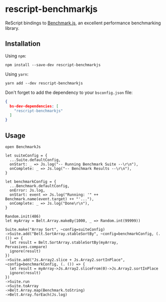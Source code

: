 # rescript-benchmarkjs
ReScript bindings to [Benchmark.js](https://github.com/bestiejs/benchmark.js/), an excellent performance benchmarking library.

## Installation

Using `npm`:
```shell
npm install --save-dev rescript-benchmarkjs
```

Using `yarn`:
```shell
yarn add --dev rescript-benchmarkjs
```

Don't forget to add the dependency to your `bsconfig.json` file:
```json
{
  bs-dev-dependencies: [
    "rescript-benchmarkjs"
  ]
}
```

## Usage

```rescript
open BenchmarkJs

let suiteConfig = {
  ...Suite.defaultConfig,
  onStart: _ => Js.log("-- Running Benchmark Suite --\r\n"),
  onComplete: _ => Js.log("-- Benchmark Results --\r\n"),
}

let benchmarkConfig = {
  ...Benchmark.defaultConfig,
  onError: Js.log,
  onStart: event => Js.log("Running: '" ++ Benchmark.name(event.target) ++ "'..."),
  onComplete: _ => Js.log("Done\r\n"),
}

Random.init(486)
let myArray = Belt.Array.makeBy(1000, _ => Random.int(99999))

Suite.make("Array Sort", ~config=suiteConfig)
->Suite.add("Belt.SortArray.stableSortBy", ~config=benchmarkConfig, (. ()) => {
  let result = Belt.SortArray.stableSortBy(myArray, Pervasives.compare)
  ignore(result)
})
->Suite.add("Js.Array2.slice + Js.Array2.sortInPlace", ~config=benchmarkConfig, (. ()) => {
  let result = myArray->Js.Array2.sliceFrom(0)->Js.Array2.sortInPlace
  ignore(result)
})
->Suite.run
->Suite.toArray
->Belt.Array.map(Benchmark.toString)
->Belt.Array.forEach(Js.log)
```
